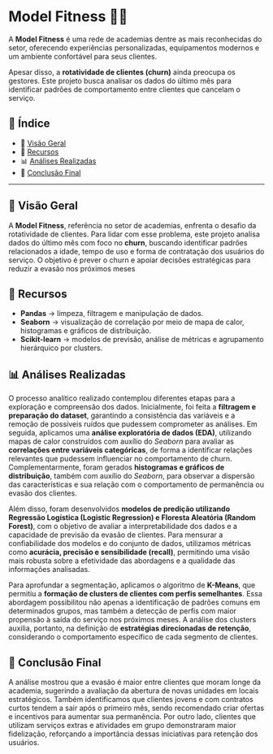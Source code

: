 # Model Fitness 🏋️‍♂️

A **Model Fitness** é uma rede de academias dentre as mais reconhecidas do setor, oferecendo experiências personalizadas, equipamentos modernos e um ambiente confortável para seus clientes.

Apesar disso, a **rotatividade de clientes (churn)** ainda preocupa os gestores. Este projeto busca analisar os dados do último mês para identificar padrões de comportamento entre clientes que cancelam o serviço.

## 📑 Índice

- 🔭 [Visão Geral](#visao-geral)
- 🔧 [Recursos](#recursos)
- 📊 [Análises Realizadas](#analises-realizadas)
- 🎯 [Conclusão Final](#conclusao-final)

---

<a id='visao-geral'></a>
## 🔭 Visão Geral

A **Model Fitness**, referência no setor de academias, enfrenta o desafio da rotatividade de clientes. Para lidar com esse problema, este projeto analisa dados do último mês com foco no **churn**, buscando identificar padrões relacionados a idade, tempo de uso e forma de contratação dos usuários do serviço. O objetivo é prever o churn e apoiar decisões estratégicas para reduzir a evasão nos próximos meses

<a id='recursos'></a>
## 🔧 Recursos

- **Pandas** → limpeza, filtragem e manipulação de dados.
- **Seaborn** → visualização de correlação por meio de mapa de calor, histogramas e gráficos de distribuição.
- **Scikit-learn** → modelos de previsão, análise de métricas e agrupamento hierárquico por clusters.

<a id='analises-realizadas'></a>
## 📊 Análises Realizadas

O processo analítico realizado contemplou diferentes etapas para a exploração e compreensão dos dados. Inicialmente, foi feita a **filtragem e preparação do dataset**, garantindo a consistência das variáveis e a remoção de possíveis ruídos que pudessem comprometer as análises. Em seguida, aplicamos uma **análise exploratória de dados (EDA)**, utilizando mapas de calor construídos com auxílio do *Seaborn* para avaliar as **correlações entre variáveis categóricas**, de forma a identificar relações relevantes que pudessem influenciar no comportamento de churn. Complementarmente, foram gerados **histogramas e gráficos de distribuição**, também com auxílio do *Seaborn*, para observar a dispersão das características e sua relação com o comportamento de permanência ou evasão dos clientes.

Além disso, foram desenvolvidos **modelos de predição utilizando Regressão Logística (Logistic Regression) e Floresta Aleatória (Random Forest)**, com o objetivo de avaliar a interpretabilidade dos dados e a capacidade de previsão da evasão de clientes. Para mensurar a confiabilidade dos modelos e do conjunto de dados, utilizamos métricas como **acurácia, precisão e sensibilidade (recall)**, permitindo uma visão mais robusta sobre a efetividade das abordagens e a qualidade das informações analisadas.

Para aprofundar a segmentação, aplicamos o algoritmo de **K-Means**, que permitiu a **formação de clusters de clientes com perfis semelhantes**. Essa abordagem possibilitou não apenas a identificação de padrões comuns em determinados grupos, mas também a detecção de perfis com maior propensão à saída do serviço nos próximos meses. A análise dos clusters auxilia, portanto, na definição de **estratégias direcionadas de retenção**, considerando o comportamento específico de cada segmento de clientes.

<a id='conclusao-final'></a>
## 🎯 Conclusão Final

A análise mostrou que a evasão é maior entre clientes que moram longe da academia, sugerindo a avaliação da abertura de novas unidades em locais estratégicos. Também identificamos que clientes jovens e com contratos curtos tendem a sair após o primeiro mês, sendo recomendado criar ofertas e incentivos para aumentar sua permanência. Por outro lado, clientes que utilizam serviços extras e atividades em grupo demonstraram maior fidelização, reforçando a importância dessas iniciativas para retenção dos usuários.
